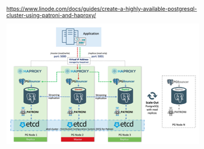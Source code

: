 https://www.linode.com/docs/guides/create-a-highly-available-postgresql-cluster-using-patroni-and-haproxy/

![img.png](img.png)